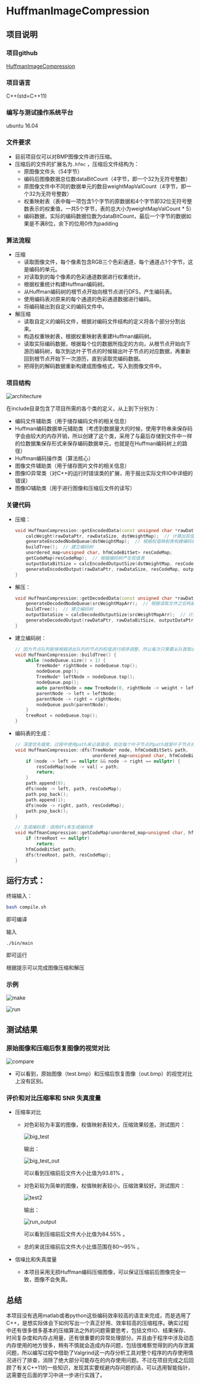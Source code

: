 # HuffmanImageCompression

## 项目说明

### 项目github

[HuffmanImageCompression](https://github.com/xujj25/HuffmanImageCompression)

### 项目语言

C++(std=C++11) 

### 编写与测试操作系统平台

ubuntu 16.04

### 文件要求

- 目前项目仅可以对BMP图像文件进行压缩。
- 压缩后的文件的扩展名为`.hfmc` ，压缩后文件结构为：
  - 原图像文件头（54字节）
  - 编码后图像数据总位数dataBitCount（4字节，即一个32为无符号整数）
  - 原图像文件中不同的数据单元的数目weightMapValCount（4字节，即一个32为无符号整数）
  - 权重映射表（表中每一项包含1个字节的原数据和4个字节即32位无符号整数表示的权重值，一共5个字节，表的总大小为weightMapValCount * 5）
  - 编码数据，实际的编码数据位数为dataBitCount，最后一个字节的数据如果是不满8位，余下的位用0作为padding

### 算法流程

- 压缩
  - 读取图像文件，每个像素包含RGB三个色彩通道，每个通道占1个字节，这是编码的单元。
  - 对读取到的每个像素的色彩通道数据进行权重统计。
  - 根据权重统计构建Huffman编码树。
  - 从Huffman编码树的根节点开始向根节点进行DFS，产生编码表。
  - 使用编码表对原来的每个通道的色彩通道数据进行编码。
  - 将编码输出到自定义的编码文件中。
- 解压缩
  - 读取自定义的编码文件，根据对编码文件结构的定义将各个部分分割出来。
  - 构造权重映射表，根据权重映射表重建Huffman编码树。
  - 读取实际编码数据，根据每个位的数据所指定的方向，从根节点开始向下游历编码树，每次到达叶子节点的时候输出叶子节点的对应数据，再重新回到根节点开始下一次游历，直到读取完编码数据。
  - 把得到的解码数据重新构建成图像格式，写入到图像文件中。

### 项目结构

![architecture](img/architecture.png)

在include目录包含了项目所需的各个类的定义，从上到下分别为：

- 编码文件辅助类（用于储存编码文件的相关信息）
- Huffman编码数据单元辅助类（考虑到数据量大的时候，使用字符串来保存码字会由较大的内存开销，所以创建了这个类，采用了与最后存储到文件中一样的位数据集保存形式来保存编码数据单元，也就是在Huffman编码树上的路径）
- Huffman编码操作类（算法核心）
- 图像文件辅助类（用于储存图片文件的相关信息）
- 图像IO异常类（对C++的运行时错误类的扩展，用于报出实际文件IO中详细的错误）
- 图像IO辅助类（用于进行图像和压缩后文件的读写）

### 关键代码

- 压缩：

  ```c++
  void HuffmanCompression::getEncodedData(const unsigned char *rawDataPtr, uint32_t rawDataSize, unordered_map<unsigned char, uint32_t > &dstWeightMap, unsigned char *&outputDataPtr, uint32_t &outputDataBitSize) {
      calcWeight(rawDataPtr, rawDataSize, dstWeightMap);  // 计算出权值映射表
      generateEncodedNodeQueue(dstWeightMap);  // 根据权值映射表构建编码树节点队列（使用priority_queue这样一个以堆实现的“队列”，可以保证每次进出队操作后队列的节点保持权值从小到大排列）
      buildTree();  // 建立编码树
      unordered_map<unsigned char, hfmCodeBitSet> resCodeMap;
      getCodeMap(resCodeMap);  // 根据编码树产生权值表
      outputDataBitSize = calcEncodedOutputSize(dstWeightMap, resCodeMap);  // 计算编码数据位数
      generateEncodedOutput(rawDataPtr, rawDataSize, resCodeMap, outputDataPtr, outputDataBitSize);  // 对原数据进行编码
  }
  ```

- 解压：

  ```c++
  void HuffmanCompression::getDecodedData(const unsigned char *rawDataPtr, uint32_t rawDataBitSize, const vector<pair<unsigned char, uint32_t >> &srcWeightMapArr, unsigned char *&outputDataPtr, uint32_t &outputDataSize) {
      generateDecodedNodeQueue(srcWeightMapArr);  // 根据读取文件之后构建的权值映射表构建节点队列
      buildTree();  // 建立编码树
      outputDataSize = calcDecodedOutputSize(srcWeightMapArr);  // 计算输出数据大小
      generateDecodedOutput(rawDataPtr, rawDataBitSize, outputDataPtr, outputDataSize);  // 对编码数据进行解码
  }
  ```
- 建立编码树：
  ```c++
  // 因为节点队列能够根据进出队列的节点的权值进行顺序调整，所以每次只需要从队首取出2个节点构造一棵树，将树根再次加进节点队列，直到队列只剩下一个节点，这个节点就是编码树的根节点
  void HuffmanCompression::buildTree() {
      while (nodeQueue.size() > 1) {
          TreeNode* rightNode = nodeQueue.top();
          nodeQueue.pop();
          TreeNode* leftNode = nodeQueue.top();
          nodeQueue.pop();
          auto parentNode = new TreeNode(0, rightNode -> weight + leftNode -> weight);
          parentNode -> left = leftNode;
          parentNode -> right = rightNode;
          nodeQueue.push(parentNode);
      }
      treeRoot = nodeQueue.top();
  }
  ```
- 编码表的生成：
  ```c++
  // 深度优先搜索，过程中使用path来记录路径，到达每个叶子节点的path就是叶子节点对应数据的编码
  void HuffmanCompression::dfs(TreeNode* node, hfmCodeBitSet& path,
                               unordered_map<unsigned char, hfmCodeBitSet> &resCodeMap) {
      if (node -> left == nullptr && node -> right == nullptr) {
          resCodeMap[node -> val] = path;
          return;
      }
      path.append(0);
      dfs(node -> left, path, resCodeMap);
      path.pop_back();
      path.append(1);
      dfs(node -> right, path, resCodeMap);
      path.pop_back();
  }

  // 生成编码表：调用dfs来生成编码表
  void HuffmanCompression::getCodeMap(unordered_map<unsigned char, hfmCodeBitSet> &resCodeMap) {
      if (treeRoot == nullptr)
          return;
      hfmCodeBitSet path;
      dfs(treeRoot, path, resCodeMap);
  }
  ```

## 运行方式：

终端输入：

```bash
bash compile.sh
```

即可编译

输入
```
./bin/main
```

即可运行

根据提示可以完成图像压缩和解压

### 示例


![make](img/make_output.png)


![run](img/run_output.png)

## 测试结果

### 原始图像和压缩后恢复图像的视觉对比

  ![compare](img/compare.png)
- 可以看到，原始图像（test.bmp）和压缩后恢复图像（out.bmp）的视觉对比上没有区别。

### 评价和对比压缩率和 SNR 失真度量

- 压缩率对比

  - 对色彩较为丰富的图像，权值映射表较大，压缩效果较差。测试图片：

    ![big_test](img/big_test.jpg)

    输出：

    ![big_test_out](img/big_test_out.png)

    可以看到压缩前后文件大小比值为93.81% 。

  - 对色彩较为简单的图像，权值映射表较小，压缩效果较好。测试图片：

    ![test2](img/test2.png)

    输出：

    ![run_output](img/run_output.png)

    可以看到压缩前后文件大小比值为84.55% 。

  - 总的来说压缩前后文件大小比值范围在80～95% 。

- 信噪比和失真度量

  - 本项目采用无损Huffman编码压缩图像，可以保证压缩前后图像完全一致，图像不会失真。


## 总结

本项目没有选用matlab或者python这些编码效率较高的语言来完成，而是选用了C++，是想实际体会下如何写出一个真正好用、效率较高的压缩程序。确实过程中还有很多很多基本的压缩算法之外的问题需要思考，包括文件IO、结果保存、时间复杂度和内存占用量，还有很重要的异常处理部分。并且由于程序中涉及动态内存使用的地方很多，稍有不慎就会造成内存问题，包括很难察觉得到的内存泄漏问题，所以编写过程中借助了Valgrind这一内存分析工具对整个程序的内存使用情况进行了排查，消除了绝大部分可能存在的内存使用问题。不过在项目完成之后回顾了有关C++11的一些知识，发现其实要规避内存问题的话，可以选用智能指针，这需要在后面的学习中进一步进行实践了。